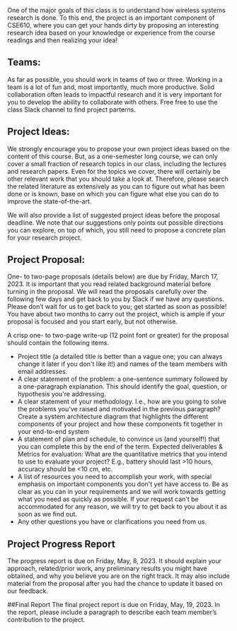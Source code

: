 One of the major goals of this class is to understand how wireless systems research is done. To this end, the project is an important component of CSE610, where you can get your hands dirty by proposing an interesting research idea based on your knowledge or experience from the course readings and then realizing your idea!

## Teams:
As far as possible, you should work in teams of two or three. Working in a team is a lot of fun and, most importantly, much more productive. Solid collaboration often leads to impactful research and it is very important for you to develop the ability to collaborate with others. Free free to use the class Slack channel to find project parterns.

## Project Ideas:
We strongly encourage you to propose your own project ideas based on the content of this course. But, as a one-semester long course, we can only cover a small fraction of research topics in our class, including the lectures and research papers. Even for the topics we cover, there will certainly be other relevant work that you should take a look at. Therefore, please search the related literature as extensively as you can to figure out what has been done or is known, base on which you can figure what else you can do to improve the state-of-the-art.

We will also provide a list of suggested project ideas before the proposal deadline. We note that our suggestions only points out possible directions you can explore, on top of which, you still need to propose a concrete plan for your research project.

## Project Proposal:
One- to two-page proposals (details below) are due by Friday, March 17, 2023. It is important that you read related background material before turning in the proposal. We will read the proposals carefully over the following few days and get back to you by Slack if we have any questions. Please don’t wait for us to get back to you; get started as soon as possible! You have about two months to carry out the project, which is ample if your proposal is focused and you start early, but not otherwise.

A crisp one- to two-page write-up (12 point font or greater) for the proposal should contain the following items.

- Project title (a detailed title is better than a vague one; you can always change it later if you don't like it!) and names of the team members with email addresses.
- A clear statement of the problem: a one-sentence summary followed by a one-paragraph explanation. This should identify the goal, question, or hypothesis you're addressing.
- A clear statement of your methodology. I.e., how are you going to solve the problems you've raised and motivated in the previous paragraph? Create a system architecture diagram that highlights the different components of your project and how these components fit together in your end-to-end system
- A statement of plan and schedule, to convince us (and yourself!) that you can complete this by the end of the term.
Expected deliverables & Metrics for evaluation: What are the quantitative metrics that you intend to use to evaluate your project? E.g., battery should last >10 hours, accuracy should be <10 cm, etc.
- A list of resources you need to accomplish your work, with special emphasis on important components you don't yet have access to. Be as clear as you can in your requirements and we will work towards getting what you need as quickly as possible. If your request can't be accommodated for any reason, we will try to get back to you about it as soon as we find out.
- Any other questions you have or clarifications you need from us.

## Project Progress Report
The progress report is due on Friday, May, 8, 2023. It should explain your approach, related/prior work, any preliminary results you might have obtained, and why you believe you are on the right track. It may also include material from the proposal after you had the chance to update it based on our feedback.

##Final Report
The final project report is due on Friday, May, 19, 2023. In the report, please include a paragraph to describe each team member’s contribution to the project.


